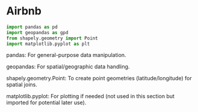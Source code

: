 # Airbnb

```python
import pandas as pd
import geopandas as gpd
from shapely.geometry import Point
import matplotlib.pyplot as plt
```
pandas: For general-purpose data manipulation.

geopandas: For spatial/geographic data handling.

shapely.geometry.Point: To create point geometries (latitude/longitude) for spatial joins.

matplotlib.pyplot: For plotting if needed (not used in this section but imported for potential later use).
